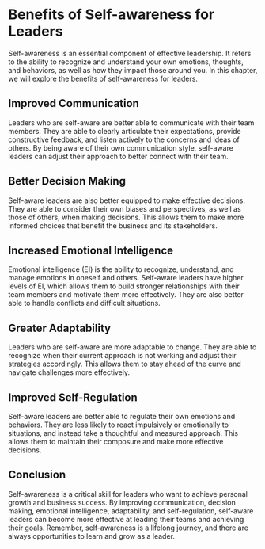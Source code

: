 # Benefits of Self-awareness for Leaders

Self-awareness is an essential component of effective leadership. It refers to the ability to recognize and understand your own emotions, thoughts, and behaviors, as well as how they impact those around you. In this chapter, we will explore the benefits of self-awareness for leaders.

Improved Communication
----------------------

Leaders who are self-aware are better able to communicate with their team members. They are able to clearly articulate their expectations, provide constructive feedback, and listen actively to the concerns and ideas of others. By being aware of their own communication style, self-aware leaders can adjust their approach to better connect with their team.

Better Decision Making
----------------------

Self-aware leaders are also better equipped to make effective decisions. They are able to consider their own biases and perspectives, as well as those of others, when making decisions. This allows them to make more informed choices that benefit the business and its stakeholders.

Increased Emotional Intelligence
--------------------------------

Emotional intelligence (EI) is the ability to recognize, understand, and manage emotions in oneself and others. Self-aware leaders have higher levels of EI, which allows them to build stronger relationships with their team members and motivate them more effectively. They are also better able to handle conflicts and difficult situations.

Greater Adaptability
--------------------

Leaders who are self-aware are more adaptable to change. They are able to recognize when their current approach is not working and adjust their strategies accordingly. This allows them to stay ahead of the curve and navigate challenges more effectively.

Improved Self-Regulation
------------------------

Self-aware leaders are better able to regulate their own emotions and behaviors. They are less likely to react impulsively or emotionally to situations, and instead take a thoughtful and measured approach. This allows them to maintain their composure and make more effective decisions.

Conclusion
----------

Self-awareness is a critical skill for leaders who want to achieve personal growth and business success. By improving communication, decision making, emotional intelligence, adaptability, and self-regulation, self-aware leaders can become more effective at leading their teams and achieving their goals. Remember, self-awareness is a lifelong journey, and there are always opportunities to learn and grow as a leader.
